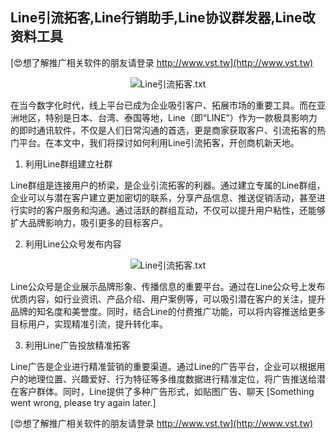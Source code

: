 ## **Line引流拓客,Line行销助手,Line协议群发器,Line改资料工具**

[😍想了解推广相关软件的朋友请登录 http://www.vst.tw](http://www.vst.tw)

 <center><img src="https://vst.tw/MP4/tuiguang/png/7.png" alt="Line引流拓客.txt"></center>

在当今数字化时代，线上平台已成为企业吸引客户、拓展市场的重要工具。而在亚洲地区，特别是日本、台湾、泰国等地，Line（即“LINE”）作为一款极具影响力的即时通讯软件，不仅是人们日常沟通的首选，更是商家获取客户、引流拓客的热门平台。在本文中，我们将探讨如何利用Line引流拓客，开创商机新天地。

1. 利用Line群组建立社群

Line群组是连接用户的桥梁，是企业引流拓客的利器。通过建立专属的Line群组，企业可以与潜在客户建立更加密切的联系，分享产品信息、推送促销活动，甚至进行实时的客户服务和沟通。通过活跃的群组互动，不仅可以提升用户粘性，还能够扩大品牌影响力，吸引更多的目标客户。

2. 利用Line公众号发布内容

 <center><img src="https://vst.tw/MP4/tuiguang/png/3.png" alt="Line引流拓客.txt"></center>

Line公众号是企业展示品牌形象、传播信息的重要平台。通过在Line公众号上发布优质内容，如行业资讯、产品介绍、用户案例等，可以吸引潜在客户的关注，提升品牌的知名度和美誉度。同时，结合Line的付费推广功能，可以将内容推送给更多目标用户，实现精准引流，提升转化率。

3. 利用Line广告投放精准拓客

Line广告是企业进行精准营销的重要渠道。通过Line的广告平台，企业可以根据用户的地理位置、兴趣爱好、行为特征等多维度数据进行精准定位，将广告推送给潜在客户群体。同时，Line提供了多种广告形式，如贴图广告、聊天
[Something went wrong, please try again later.]

[😍想了解推广相关软件的朋友请登录 http://www.vst.tw](http://www.vst.tw)



